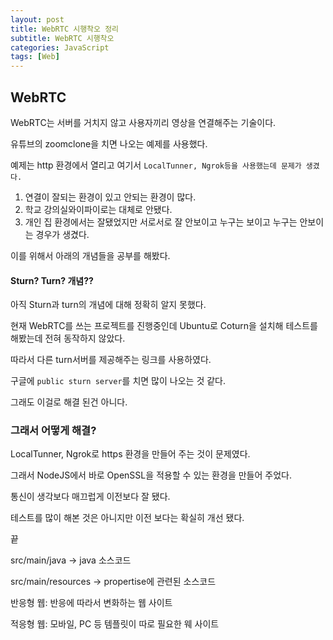 ```yaml
---
layout: post
title: WebRTC 시행착오 정리
subtitle: WebRTC 시행착오
categories: JavaScript
tags: [Web]
---
```


## WebRTC

WebRTC는 서버를 거치지 않고 사용자끼리 영상을 연결해주는 기술이다.

유튜브의 zoomclone을 치면 나오는 예제를 사용했다.

예제는 http 환경에서 열리고 여기서 `LocalTunner, Ngrok등을 사용했는데 문제가 생겼다.`

1. 연결이 잘되는 환경이 있고 안되는 환경이 많다.
2. 학교 강의실와이파이로는 대체로 안됐다. 
3. 개인 집 환경에서는 잘됐었지만 서로서로 잘 안보이고 누구는 보이고 누구는 안보이는 경우가 생겼다.

이를 위해서 아래의 개념들을 공부를 해봤다.

#### Sturn? Turn? 개념??

아직 Sturn과 turn의 개념에 대해 정확히 알지 못했다.

현재 WebRTC를 쓰는 프로젝트를 진행중인데 Ubuntu로 Coturn을 설치해 테스트를 해봤는데 전혀 동작하지 않았다.

따라서 다른 turn서버를 제공해주는 링크를 사용하였다.

구글에 `public sturn server`를 치면 많이 나오는 것 같다.

그래도 이걸로 해결 된건 아니다.

### 그래서 어떻게 해결?

LocalTunner, Ngrok로 https 환경을 만들어 주는 것이 문제였다.

그래서 NodeJS에서 바로 OpenSSL을 적용할 수 있는 환경을 만들어 주었다.

통신이 생각보다 매끄럽게 이전보다 잘 됐다.

테스트를 많이 해본 것은 아니지만 이전 보다는 확실히 개선 됐다.

끝




src/main/java  ->  java 소스코드

src/main/resources  ->  propertise에 관련된 소스코드


반응형 웹: 반응에 따라서 변화하는 웹 사이트
 
적응형 웹: 모바일, PC 등 템플릿이 따로 필요한 웨 사이트
